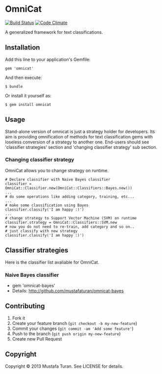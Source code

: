# OmniCat

[![Build Status](https://travis-ci.org/mustafaturan/omnicat.png)](https://travis-ci.org/mustafaturan/omnicat) [![Code Climate](https://codeclimate.com/github/mustafaturan/omnicat.png)](https://codeclimate.com/github/mustafaturan/omnicat)

A generalized framework for text classifications.

## Installation

Add this line to your application's Gemfile:

    gem 'omnicat'

And then execute:

    $ bundle

Or install it yourself as:

    $ gem install omnicat

## Usage

Stand-alone version of omnicat is just a strategy holder for developers. Its aim is providing omnification of methods for text classification gems with loseless conversion of a strategy to another one. End-users should see 'classifier strategies' section and 'changing classifier strategy' sub section.

### Changing classifier strategy

OmniCat allows you to change strategy on runtime.

    # Declare classifier with Naive Bayes classifier
    classifier = OmniCat::Classifier.new(OmniCat::Classifiers::Bayes.new())
    ...
    # do some operations like adding category, training, etc...
    ...
    # make some classification using Bayes
    classifier.classify('I am happy :)')
    ...
    # change strategy to Support Vector Machine (SVM) on runtime
    classifier.strategy = OmniCat::Classifiers::SVM.new
    # now you do not need to re-train, add category and so on..
    # just classify with new strategy
    classifier.classify('I am happy :)')

## Classifier strategies
Here is the classifier list avaliable for OmniCat.

### Naive Bayes classifier
* gem 'omnicat-bayes'
* Details: http://github.com/mustafaturan/omnicat-bayes

## Contributing

1. Fork it
2. Create your feature branch (`git checkout -b my-new-feature`)
3. Commit your changes (`git commit -am 'Add some feature'`)
4. Push to the branch (`git push origin my-new-feature`)
5. Create new Pull Request

## Copyright
Copyright © 2013 Mustafa Turan. See LICENSE for details.

